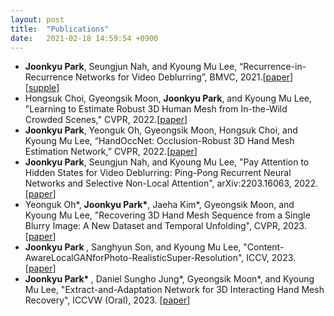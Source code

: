 ```yaml
---
layout: post
title:  "Publications"
date:   2021-02-18 14:59:54 +0900
---
```

- <strong>Joonkyu Park</strong>, Seungjun Nah, and Kyoung Mu Lee, “Recurrence-in-Recurrence Networks for Video Deblurring”, BMVC, 2021.[[paper](https://www.bmvc2021-virtualconference.com/assets/papers/0149.pdf)] [[supple](https://www.bmvc2021-virtualconference.com/assets/supp/0149_supp.zip)]
- Hongsuk Choi, Gyeongsik Moon, <strong>Joonkyu Park</strong>, and Kyoung Mu Lee, "Learning to Estimate Robust 3D Human Mesh from In-the-Wild Crowded Scenes," CVPR, 2022.[[paper](https://arxiv.org/pdf/2104.07300.pdf)]
- <strong>Joonkyu Park</strong>, Yeonguk Oh, Gyeongsik Moon, Hongsuk Choi, and Kyoung Mu Lee, “HandOccNet: Occlusion-Robust 3D Hand Mesh Estimation Network,” CVPR, 2022.[[paper](https://arxiv.org/abs/2203.14564)]
- <strong>Joonkyu Park</strong>, Seungjun Nah, and Kyoung Mu Lee, "Pay Attention to Hidden States for Video Deblurring: Ping-Pong Recurrent Neural Networks and Selective Non-Local Attention", arXiv:2203.16063, 2022.[[paper](https://arxiv.org/abs/2203.16063)]
- Yeonguk Oh*, <strong>Joonkyu Park*</strong>, Jaeha Kim*, Gyeongsik Moon, and Kyoung Mu Lee, "Recovering 3D Hand Mesh Sequence from a Single Blurry Image:
A New Dataset and Temporal Unfolding", CVPR, 2023. [[paper](https://arxiv.org/pdf/2303.15417.pdf)]
- <strong>Joonkyu Park </strong>, Sanghyun Son, and Kyoung Mu Lee, "Content-AwareLocalGANforPhoto-RealisticSuper-Resolution", ICCV, 2023. [[paper](https://openaccess.thecvf.com/content/ICCV2023/papers/Park_Content-Aware_Local_GAN_for_Photo-Realistic_Super-Resolution_ICCV_2023_paper.pdf)]
- <strong>Joonkyu Park* </strong>, Daniel Sungho Jung*, Gyeongsik Moon*, and Kyoung Mu Lee, "Extract-and-Adaptation Network for 3D Interacting Hand Mesh Recovery", ICCVW (Oral), 2023. [[paper](https://openaccess.thecvf.com/content/ICCV2023W/CV4Metaverse/papers/Park_Extract-and-Adaptation_Network_for_3D_Interacting_Hand_Mesh_Recovery_ICCVW_2023_paper.pdf)]


[jekyll-docs]: http://jekyllrb.com/docs/home
[jekyll-gh]:   https://github.com/jekyll/jekyll
[jekyll-talk]: https://talk.jekyllrb.com/
